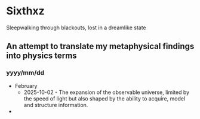 <!-- Project Title -->
# Sixthxz

Sleepwalking through blackouts, lost in a dreamlike state

<!-- Badges -->


<!-- Project Description -->
## An attempt to translate my metaphysical findings into physics terms


### yyyy/mm/dd

- February
  - 2025-10-02 - The expansion of the observable universe, limited by the speed of light but also shaped by the ability to acquire, model and structure information.
- 
